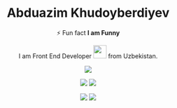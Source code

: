 <h1 align="center">Abduazim Khudoyberdiyev</h1>

<p align="center" > ⚡ Fun fact <b> I am Funny</b></p>
<div align="center" >
  I am Front End Developer <img src="https://media.giphy.com/media/WUlplcMpOCEmTGBtBW/giphy.gif" width="30"> from Uzbekistan.
</div>

<div align="center">
  
  ![](http://github-profile-summary-cards.vercel.app/api/cards/profile-details?username=abduazimkh&theme=moltack)

  ![](http://github-profile-summary-cards.vercel.app/api/cards/repos-per-language?username=abduazimkh&theme=moltack)
  ![](http://github-profile-summary-cards.vercel.app/api/cards/most-commit-language?username=abduazimkh&theme=moltack)

  ![](http://github-profile-summary-cards.vercel.app/api/cards/stats?username=abduazimkh&theme=moltack)
  ![](http://github-profile-summary-cards.vercel.app/api/cards/productive-time?username=abduazimkh&theme=moltack&utcOffset=8)
</div>
